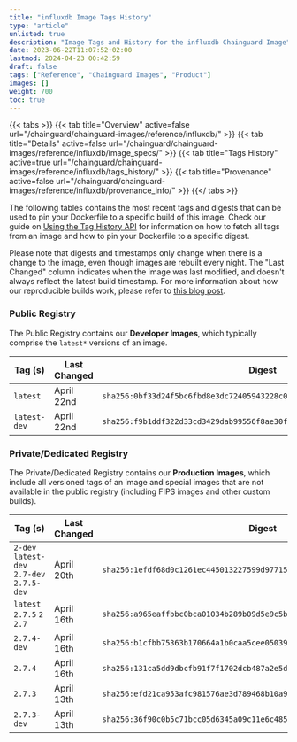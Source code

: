 ```yaml
---
title: "influxdb Image Tags History"
type: "article"
unlisted: true
description: "Image Tags and History for the influxdb Chainguard Image"
date: 2023-06-22T11:07:52+02:00
lastmod: 2024-04-23 00:42:59
draft: false
tags: ["Reference", "Chainguard Images", "Product"]
images: []
weight: 700
toc: true
---
```


{{< tabs >}}
{{< tab title="Overview" active=false url="/chainguard/chainguard-images/reference/influxdb/" >}}
{{< tab title="Details" active=false url="/chainguard/chainguard-images/reference/influxdb/image_specs/" >}}
{{< tab title="Tags History" active=true url="/chainguard/chainguard-images/reference/influxdb/tags_history/" >}}
{{< tab title="Provenance" active=false url="/chainguard/chainguard-images/reference/influxdb/provenance_info/" >}}
{{</ tabs >}}

The following tables contains the most recent tags and digests that can be used to pin your Dockerfile to a specific build of this image. Check our guide on [Using the Tag History API](/chainguard/chainguard-images/using-the-tag-history-api/) for information on how to fetch all tags from an image and how to pin your Dockerfile to a specific digest.

Please note that digests and timestamps only change when there is a change to the image, even though images are rebuilt every night. The "Last Changed" column indicates when the image was last modified, and doesn't always reflect the latest build timestamp. For more information about how our reproducible builds work, please refer to [this blog post](https://www.chainguard.dev/unchained/reproducing-chainguards-reproducible-image-builds).

### Public Registry
The Public Registry contains our **Developer Images**, which typically comprise the `latest*` versions of an image.

| Tag (s)       | Last Changed | Digest                                                                    |
|---------------|--------------|---------------------------------------------------------------------------|
|  `latest`     | April 22nd   | `sha256:0bf33d24f5bc6fbd8e3dc72405943228c00eb168e948e965a24be9d7c4d6b08f` |
|  `latest-dev` | April 22nd   | `sha256:f9b1ddf322d33cd3429dab99556f8ae30fd0343e4c4d130998da94ea86648f3d` |


### Private/Dedicated Registry
The Private/Dedicated Registry contains our **Production Images**, which include all versioned tags of an image and special images that are not available in the public registry (including FIPS images and other custom builds).

| Tag (s)                                     | Last Changed | Digest                                                                    |
|---------------------------------------------|--------------|---------------------------------------------------------------------------|
|  `2-dev` `latest-dev` `2.7-dev` `2.7.5-dev` | April 20th   | `sha256:1efdf68d0c1261ec445013227599d9771572c3d900649e83bfa216ade8ca950c` |
|  `latest` `2.7.5` `2` `2.7`                 | April 16th   | `sha256:a965eaffbbc0bca01034b289b09d5e9c5bae12606cce2c55822da7927edd8201` |
|  `2.7.4-dev`                                | April 16th   | `sha256:b1cfbb75363b170664a1b0caa5cee0503941914eab711cd892db917a134cbc06` |
|  `2.7.4`                                    | April 16th   | `sha256:131ca5dd9dbcfb91f7f1702dcb487a2e5d764b3ca4261c56ec93f97b7647468b` |
|  `2.7.3`                                    | April 13th   | `sha256:efd21ca953afc981576ae3d789468b10a9e78e6770591da7895bdd7fc5f57eae` |
|  `2.7.3-dev`                                | April 13th   | `sha256:36f90c0b5c71bcc05d6345a09c11e6c4858f6b26d19874f8c8a65557be94a3e5` |

